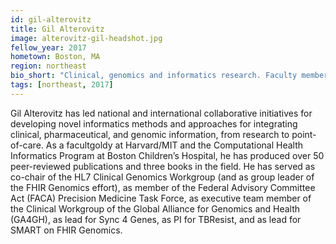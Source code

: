 ```yaml
---
id: gil-alterovitz
title: Gil Alterovitz
image: alterovitz-gil-headshot.jpg
fellow_year: 2017
hometown: Boston, MA
region: northeast
bio_short: "Clinical, genomics and informatics research. Faculty member at Harvard/MIT and the Computational Health Informatics Program at Boston Children’s Hospital"
tags: [northeast, 2017]
---
```

Gil Alterovitz has led national and international collaborative initiatives for developing novel informatics methods and approaches for integrating clinical, pharmaceutical, and genomic information, from research to point-of-care.  As a facultgoldy at Harvard/MIT and the Computational Health Informatics Program at Boston Children’s Hospital, he has produced over 50 peer-reviewed publications and three books in the field.  He has served as co-chair of the HL7 Clinical Genomics Workgroup (and as group leader of the FHIR Genomics effort), as member of the Federal Advisory Committee Act (FACA) Precision Medicine Task Force, as executive team member of the Clinical Workgroup of the Global Alliance for Genomics and Health (GA4GH), as lead for Sync 4 Genes, as PI for TBResist, and as lead for SMART on FHIR Genomics.
